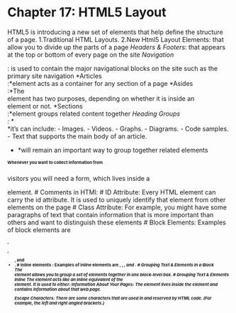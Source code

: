  # Chapter 17: HTML5 Layout
HTML5 is introducing a new set of elements that help define the structure of a page.
1.Traditional HTML Layouts.
2.New Html5 Layout Elements: that allow you to divide up the parts of a page
*Headers & Footers*: that appears at the top or bottom of every page on the site
*Navigation <nav>*: is used to contain the major navigational blocks on the site such as the primary site navigation
*Articles <article>:*element acts as a container for any section of a page
*Asides <aside>:*The <aside> element has two purposes, depending on whether it is inside an <article> element or not.
*Sections <section>:*element groups related content together
*Heading Groups <hgroup>:*
*<figcaption>*it’s can include: - Images. - Videos. - Graphs. - Diagrams. - Code samples. - Text that supports the main body of an article.
* <div>*will remain an important way to group together related elements
# Whenever you want to collect information from
visitors you will need a form, which lives inside a
<form> element.
# Comments in HTMl:
<!-- comment goes here -->
# ID Attribute:
Every HTML element can carry
the id attribute. It is used to
uniquely identify that element
from other elements on the
page
# Class Attribute:
For example, you might have
some paragraphs of text that
contain information that is more
important than others and want
to distinguish these elements
# Block Elements:
Examples of block elements are
<h1>, <p>, <ul>, and <li>.
# inline elements :
Examples of inline elements are
<a>, <b>, <em>, and <img>.
# Grouping Text & Elements In a Block
<div> The <div> element allows you to
group a set of elements together
in one block-level box.
# Grouping Text & Elements Inline
The <span> element acts like
an inline equivalent of the <div>
element. It is used to either:
Information About Your Pages:
The element lives inside the <head> element and contains information about that web page.

Escape Characters:
There are some characters that are used in and reserved by HTML code. (For example, the left and right angled brackets.)

